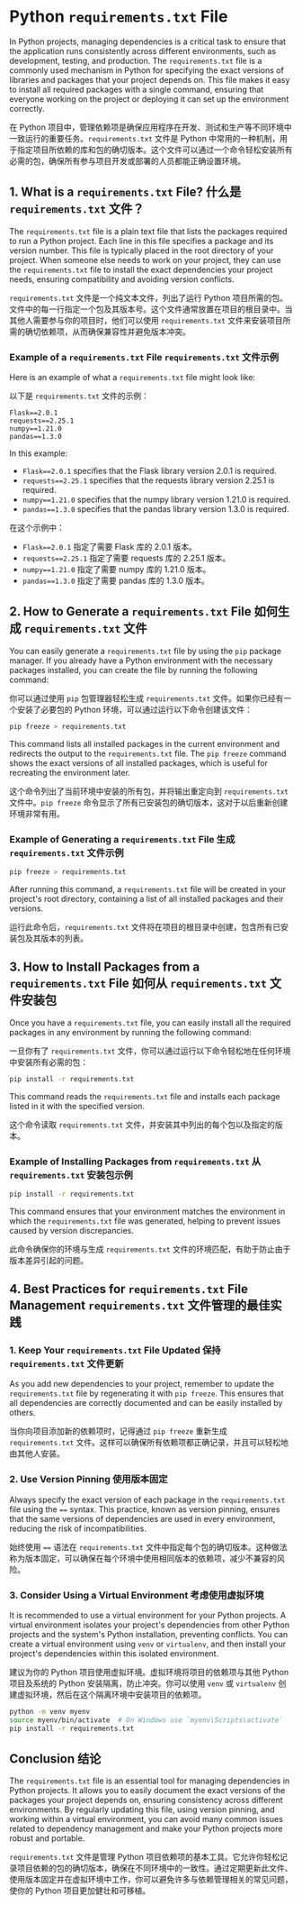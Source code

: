 # Python `requirements.txt` File

In Python projects, managing dependencies is a critical task to ensure that the application runs consistently across different environments, such as development, testing, and production. The `requirements.txt` file is a commonly used mechanism in Python for specifying the exact versions of libraries and packages that your project depends on. This file makes it easy to install all required packages with a single command, ensuring that everyone working on the project or deploying it can set up the environment correctly.

在 Python 项目中，管理依赖项是确保应用程序在开发、测试和生产等不同环境中一致运行的重要任务。`requirements.txt` 文件是 Python 中常用的一种机制，用于指定项目所依赖的库和包的确切版本。这个文件可以通过一个命令轻松安装所有必需的包，确保所有参与项目开发或部署的人员都能正确设置环境。

## 1. What is a `requirements.txt` File? 什么是 `requirements.txt` 文件？

The `requirements.txt` file is a plain text file that lists the packages required to run a Python project. Each line in this file specifies a package and its version number. This file is typically placed in the root directory of your project. When someone else needs to work on your project, they can use the `requirements.txt` file to install the exact dependencies your project needs, ensuring compatibility and avoiding version conflicts.

`requirements.txt` 文件是一个纯文本文件，列出了运行 Python 项目所需的包。文件中的每一行指定一个包及其版本号。这个文件通常放置在项目的根目录中。当其他人需要参与你的项目时，他们可以使用 `requirements.txt` 文件来安装项目所需的确切依赖项，从而确保兼容性并避免版本冲突。

### Example of a `requirements.txt` File `requirements.txt` 文件示例

Here is an example of what a `requirements.txt` file might look like:

以下是 `requirements.txt` 文件的示例：

```plaintext
Flask==2.0.1
requests==2.25.1
numpy==1.21.0
pandas==1.3.0
```

In this example:
- `Flask==2.0.1` specifies that the Flask library version 2.0.1 is required.
- `requests==2.25.1` specifies that the requests library version 2.25.1 is required.
- `numpy==1.21.0` specifies that the numpy library version 1.21.0 is required.
- `pandas==1.3.0` specifies that the pandas library version 1.3.0 is required.

在这个示例中：
- `Flask==2.0.1` 指定了需要 Flask 库的 2.0.1 版本。
- `requests==2.25.1` 指定了需要 requests 库的 2.25.1 版本。
- `numpy==1.21.0` 指定了需要 numpy 库的 1.21.0 版本。
- `pandas==1.3.0` 指定了需要 pandas 库的 1.3.0 版本。

## 2. How to Generate a `requirements.txt` File 如何生成 `requirements.txt` 文件

You can easily generate a `requirements.txt` file by using the `pip` package manager. If you already have a Python environment with the necessary packages installed, you can create the file by running the following command:

你可以通过使用 `pip` 包管理器轻松生成 `requirements.txt` 文件。如果你已经有一个安装了必要包的 Python 环境，可以通过运行以下命令创建该文件：

```bash
pip freeze > requirements.txt
```

This command lists all installed packages in the current environment and redirects the output to the `requirements.txt` file. The `pip freeze` command shows the exact versions of all installed packages, which is useful for recreating the environment later.

这个命令列出了当前环境中安装的所有包，并将输出重定向到 `requirements.txt` 文件中。`pip freeze` 命令显示了所有已安装包的确切版本，这对于以后重新创建环境非常有用。

### Example of Generating a `requirements.txt` File 生成 `requirements.txt` 文件示例

```bash
pip freeze > requirements.txt
```

After running this command, a `requirements.txt` file will be created in your project's root directory, containing a list of all installed packages and their versions.

运行此命令后，`requirements.txt` 文件将在项目的根目录中创建，包含所有已安装包及其版本的列表。

## 3. How to Install Packages from a `requirements.txt` File 如何从 `requirements.txt` 文件安装包

Once you have a `requirements.txt` file, you can easily install all the required packages in any environment by running the following command:

一旦你有了 `requirements.txt` 文件，你可以通过运行以下命令轻松地在任何环境中安装所有必需的包：

```bash
pip install -r requirements.txt
```

This command reads the `requirements.txt` file and installs each package listed in it with the specified version.

这个命令读取 `requirements.txt` 文件，并安装其中列出的每个包以及指定的版本。

### Example of Installing Packages from `requirements.txt` 从 `requirements.txt` 安装包示例

```bash
pip install -r requirements.txt
```

This command ensures that your environment matches the environment in which the `requirements.txt` file was generated, helping to prevent issues caused by version discrepancies.

此命令确保你的环境与生成 `requirements.txt` 文件的环境匹配，有助于防止由于版本差异引起的问题。

## 4. Best Practices for `requirements.txt` File Management `requirements.txt` 文件管理的最佳实践

### 1. Keep Your `requirements.txt` File Updated 保持 `requirements.txt` 文件更新

As you add new dependencies to your project, remember to update the `requirements.txt` file by regenerating it with `pip freeze`. This ensures that all dependencies are correctly documented and can be easily installed by others.

当你向项目添加新的依赖项时，记得通过 `pip freeze` 重新生成 `requirements.txt` 文件。这样可以确保所有依赖项都正确记录，并且可以轻松地由其他人安装。

### 2. Use Version Pinning 使用版本固定

Always specify the exact version of each package in the `requirements.txt` file using the `==` syntax. This practice, known as version pinning, ensures that the same versions of dependencies are used in every environment, reducing the risk of incompatibilities.

始终使用 `==` 语法在 `requirements.txt` 文件中指定每个包的确切版本。这种做法称为版本固定，可以确保在每个环境中使用相同版本的依赖项，减少不兼容的风险。

### 3. Consider Using a Virtual Environment 考虑使用虚拟环境

It is recommended to use a virtual environment for your Python projects. A virtual environment isolates your project's dependencies from other Python projects and the system's Python installation, preventing conflicts. You can create a virtual environment using `venv` or `virtualenv`, and then install your project's dependencies within this isolated environment.

建议为你的 Python 项目使用虚拟环境。虚拟环境将项目的依赖项与其他 Python 项目及系统的 Python 安装隔离，防止冲突。你可以使用 `venv` 或 `virtualenv` 创建虚拟环境，然后在这个隔离环境中安装项目的依赖项。

```bash
python -m venv myenv
source myenv/bin/activate  # On Windows use `myenv\Scripts\activate`
pip install -r requirements.txt
```

## Conclusion 结论

The `requirements.txt` file is an essential tool for managing dependencies in Python projects. It allows you to easily document the exact versions of the packages your project depends on, ensuring consistency across different environments. By regularly updating this file, using version pinning, and working within a virtual environment, you can avoid many common issues related to dependency management and make your Python projects more robust and portable.

`requirements.txt` 文件是管理 Python 项目依赖项的基本工具。它允许你轻松记录项目依赖的包的确切版本，确保在不同环境中的一致性。通过定期更新此文件、使用版本固定并在虚拟环境中工作，你可以避免许多与依赖管理相关的常见问题，使你的 Python 项目更加健壮和可移植。

